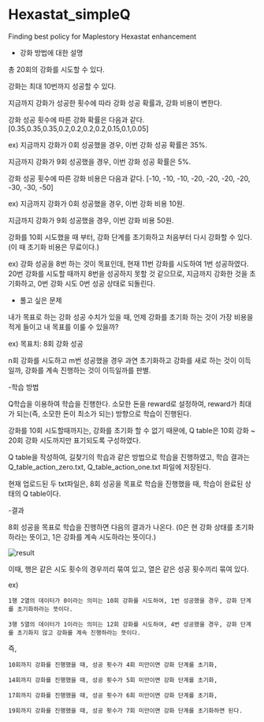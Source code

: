 # Hexastat_simpleQ
Finding best policy for Maplestory Hexastat enhancement


- 강화 방법에 대한 설명

  
총 20회의 강화를 시도할 수 있다.

강화는 최대 10번까지 성공할 수 있다. 

지금까지 강화가 성공한 횟수에 따라 강화 성공 확률과, 강화 비용이 변한다.

강화 성공 횟수에 따른 강화 확률은 다음과 같다. [0.35,0.35,0.35,0.2,0.2,0.2,0.2,0.15,0.1,0.05]

ex) 지금까지 강화가 0회 성공했을 경우, 이번 강화 성공 확률은 35%.

지금까지 강화가 9회 성공했을 경우, 이번 강화 성공 확률은 5%.
    
강화 성공 횟수에 따른 강화 비용은 다음과 같다. [-10, -10, -10, -20, -20, -20, -20, -30, -30, -50]

ex) 지금까지 강화가 0회 성공했을 경우, 이번 강화 비용 10원.

지금까지 강화가 9회 성공했을 경우, 이번 강화 비용 50원.
    
강화를 10회 시도했을 때 부터, 강화 단계를 초기화하고 처음부터 다시 강화할 수 있다. (이 때 초기화 비용은 무료이다.)

ex) 강화 성공을 8번 하는 것이 목표인데, 현재 11번 강화를 시도하여 1번 성공하였다. 20번 강화를 시도할 때까지 8번을 성공하지 못할 것 같으므로, 지금까지 강화한 것을 초기화하고, 0번 강화 시도 0번 성공 상태로 되돌린다.


- 풀고 싶은 문제
  

내가 목표로 하는 강화 성공 수치가 있을 때, 언제 강화를 초기화 하는 것이 가장 비용을 적게 들이고 내 목표를 이룰 수 있을까?

ex) 목표치: 8회 강화 성공

n회 강화를 시도하고 m번 성공했을 경우 과연 초기화하고 강화를 새로 하는 것이 이득일까, 강화를 계속 진행하는 것이 이득일까를 판별.


-학습 방법


Q학습을 이용하여 학습을 진행한다. 소모한 돈을 reward로 설정하여, reward가 최대가 되는(즉, 소모한 돈이 최소가 되는) 방향으로 학습이 진행된다.

강화를 10회 시도할때까지는, 강화를 초기화 할 수 없기 때문에, Q table은 10회 강화 ~ 20회 강화 시도까지만 표기되도록 구성하였다.

Q table을 작성하여, 길찾기의 학습과 같은 방법으로 학습을 진행하였고, 학습 결과는 Q_table_action_zero.txt, Q_table_action_one.txt 파일에 저장된다.

현재 업로드된 두 txt파일은, 8회 성공을 목표로 학습을 진행했을 때, 학습이 완료된 상태의 Q table이다.


-결과


8회 성공을 목표로 학습을 진행하면 다음의 결과가 나온다. (0은 현 강화 상태를 초기화하라는 뜻이고, 1은 강화를 계속 시도하라는 뜻이다.)

![result](https://github.com/baesh/Hexastat_simpleQ/assets/18441461/573289ff-a035-4e3d-b6df-9378047eed27)

이때, 행은 같은 시도 횟수의 경우끼리 묶여 있고, 열은 같은 성공 횟수끼리 묶여 있다.

ex) 

    1행 2열의 데이터가 0이라는 의미는 10회 강화를 시도하여, 1번 성공했을 경우, 강화 단계를 초기화하라는 뜻이다.

    3행 5열의 데이터가 1이라는 의미는 12회 강화를 시도하여, 4번 성공했을 경우, 강화 단계를 초기화지 않고 강화를 계속 진행하라는 뜻이다.


즉, 

    10회까지 강화를 진행했을 때, 성공 횟수가 4회 미만이면 강화 단계를 초기화,

    14회까지 강화를 진행했을 때, 성공 횟수가 5회 미만이면 강화 단계를 초기화,

    17회까지 강화를 진행했을 때, 성공 횟수가 6회 미만이면 강화 단계를 초기화,

    19회까지 강화를 진행했을 때, 성공 횟수가 7회 미만이면 강화 단계를 초기화하면 된다.
